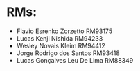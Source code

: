 # RMs:

- Flavio Esrenko Zorzetto RM93175
- Lucas Kenji Nishida RM94233
- Wesley Novais Kleim RM94412
- Jorge Rodrigo dos Santos RM93418
- Lucas Gonçalves Leu De Lima RM88349
